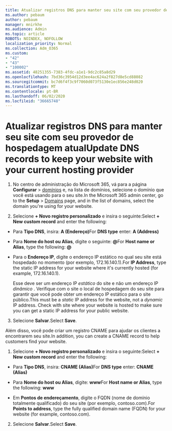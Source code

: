 ```yaml
---
title: Atualizar registros DNS para manter seu site com seu provedor de hospedagem atual
ms.author: pebaum
author: pebaum
manager: mnirkhe
ms.audience: Admin
ms.topic: article
ROBOTS: NOINDEX, NOFOLLOW
localization_priority: Normal
ms.collection: Adm_O365
ms.custom:
- "42"
- "43"
- "100002"
ms.assetid: 48251355-7383-4fdc-a1e1-9dc2c85a8d29
ms.openlocfilehash: 7bd36c3954d12d3ee4ac624a2f827d8e5cd88082
ms.sourcegitcommit: bc7d6f4f3c9f7060d073f5130e1ec856e248d020
ms.translationtype: MT
ms.contentlocale: pt-BR
ms.lasthandoff: 06/02/2020
ms.locfileid: "36665748"
---
```

# <a name="update-dns-records-to-keep-your-website-with-your-current-hosting-provider"></a><span data-ttu-id="188e3-102">Atualizar registros DNS para manter seu site com seu provedor de hospedagem atual</span><span class="sxs-lookup"><span data-stu-id="188e3-102">Update DNS records to keep your website with your current hosting provider</span></span>

1. <span data-ttu-id="188e3-103">No centro de administração do Microsoft 365, vá para a página **Configurar**  >  [domínios](https://portal.office.com/adminportal/home#/Domains) e, na lista de domínios, selecione o domínio que você está usando para o seu site.</span><span class="sxs-lookup"><span data-stu-id="188e3-103">In the Microsoft 365 admin center, go to the **Setup** > [Domains](https://portal.office.com/adminportal/home#/Domains) page, and in the list of domains, select the domain you're using for your website.</span></span>

2. <span data-ttu-id="188e3-104">Selecione **+ Novo registro personalizado** e insira o seguinte:</span><span class="sxs-lookup"><span data-stu-id="188e3-104">Select **+ New custom record** and enter the following:</span></span>

  - <span data-ttu-id="188e3-105">Para **Tipo DNS**, insira: **A (Endereço)**</span><span class="sxs-lookup"><span data-stu-id="188e3-105">For **DNS type** enter: **A (Address)**</span></span>

  - <span data-ttu-id="188e3-106">Para **Nome do host ou Alias**, digite o seguinte: **@**</span><span class="sxs-lookup"><span data-stu-id="188e3-106">For **Host name or Alias**, type the following: **@**</span></span>

  - <span data-ttu-id="188e3-107">Para o **Endereço IP**, digite o endereço IP estático no qual seu site está hospedado no momento (por exemplo, 172.16.140.1).</span><span class="sxs-lookup"><span data-stu-id="188e3-107">For **IP Address**, type the static IP address for your website where it's currently hosted (for example, 172.16.140.1).</span></span>

    <span data-ttu-id="188e3-p101">Esse deve ser um endereço IP  *estático*  do site e não um endereço IP  *dinâmico*  . Verifique com o site o local de hospedagem do seu site para garantir que você pode obter um endereço IP estático para o site público.</span><span class="sxs-lookup"><span data-stu-id="188e3-p101">This must be a  *static*  IP address for the website, not a  *dynamic*  IP address. Check with site where your website is hosted to make sure you can get a static IP address for your public website.</span></span>

3. <span data-ttu-id="188e3-110">Selecione **Salvar**.</span><span class="sxs-lookup"><span data-stu-id="188e3-110">Select **Save**.</span></span>

<span data-ttu-id="188e3-111">Além disso, você pode criar um registro CNAME para ajudar os clientes a encontrarem seu site.</span><span class="sxs-lookup"><span data-stu-id="188e3-111">In addition, you can create a CNAME record to help customers find your website.</span></span>
  
1. <span data-ttu-id="188e3-112">Selecione **+ Novo registro personalizado** e insira o seguinte:</span><span class="sxs-lookup"><span data-stu-id="188e3-112">Select **+ New custom record** and enter the following:</span></span>

  - <span data-ttu-id="188e3-113">Para **Tipo DNS**, insira: **CNAME (Alias)**</span><span class="sxs-lookup"><span data-stu-id="188e3-113">For **DNS type** enter: **CNAME (Alias)**</span></span>

  - <span data-ttu-id="188e3-114">Para **Nome do host ou Alias**, digite: **www**</span><span class="sxs-lookup"><span data-stu-id="188e3-114">For **Host name or Alias**, type the following: **www**</span></span>

  - <span data-ttu-id="188e3-115">Em **Pontos de endereçamento**, digite o FQDN (nome de domínio totalmente qualificado) do seu site (por exemplo, contoso.com).</span><span class="sxs-lookup"><span data-stu-id="188e3-115">For **Points to address**, type the fully qualified domain name (FQDN) for your website (for example, contoso.com).</span></span>

2. <span data-ttu-id="188e3-116">Selecione **Salvar**.</span><span class="sxs-lookup"><span data-stu-id="188e3-116">Select **Save**.</span></span>
